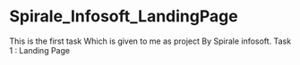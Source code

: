 # Spirale_Infosoft_LandingPage
 This is the first task  Which is given to me as project  By Spirale infosoft.  Task 1 : Landing Page
